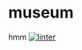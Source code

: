 # museum
hmm
[![linter](https://github.com/Hayden-Langill/museum/workflows/linter/badge.svg)](https://github.com/marketplace/actions/super-linter)
